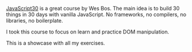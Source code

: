 [JavaScript30](https://javascript30.com/) is a great course by Wes Bos. The main idea is to build 30 things in 30 days with vanilla JavaScript. No frameworks, no compilers, no libraries, no boilerplate.

I took this course to focus on learn and practice DOM manipulation.

This is a showcase with all my exercises.
